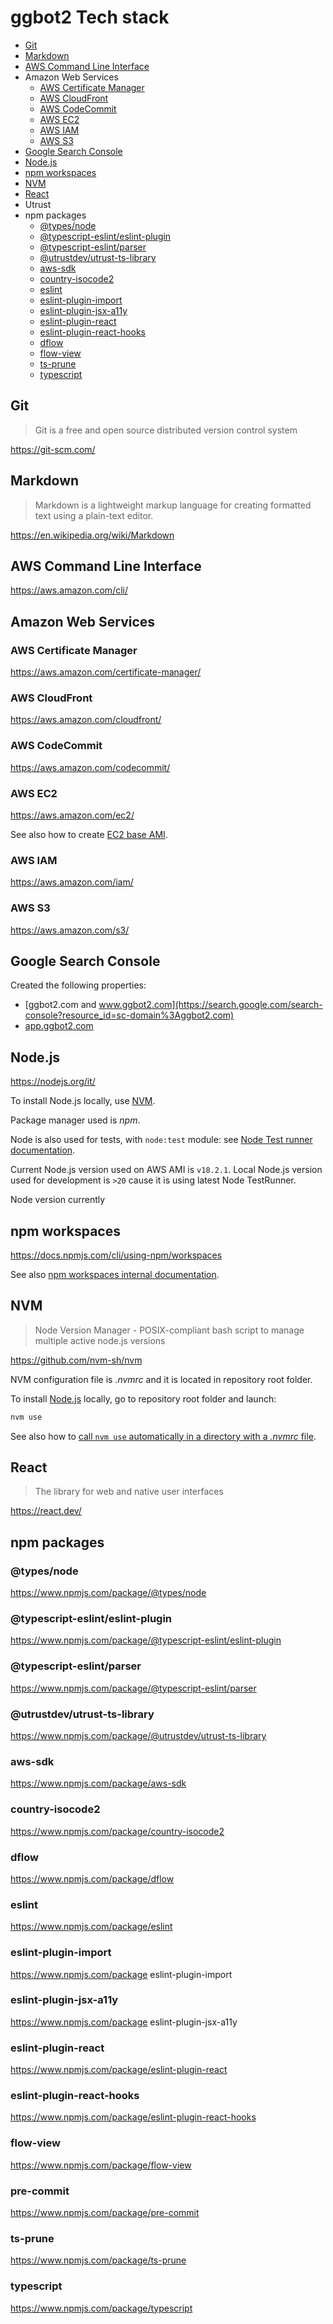 # ggbot2 Tech stack

-   [Git](#git)
-   [Markdown](#markdown)
-   [AWS Command Line Interface](#aws-command-line-interface)
-   Amazon Web Services
    -   [AWS Certificate Manager](#aws-certificate-manager)
    -   [AWS CloudFront](#aws-cloudfront)
    -   [AWS CodeCommit](#aws-codecommit)
    -   [AWS EC2](#aws-ec2)
    -   [AWS IAM](#aws-iam)
    -   [AWS S3](#aws-s3)
-   [Google Search Console](google-search-console)
-   [Node.js](#nodejs)
-   [npm workspaces](#npm-workspaces)
-   [NVM](#nvm)
-   [React](#react)
-   Utrust
-   npm packages
    -   [@types/node](#typesnode)
    -   [@typescript-eslint/eslint-plugin](#typescript-eslinteslint-plugin)
    -   [@typescript-eslint/parser](#typescript-eslintparser)
    -   [@utrustdev/utrust-ts-library](utrustdevutrust-ts-library)
    -   [aws-sdk](#aws-sdk)
    -   [country-isocode2](#country-isocode2)
    -   [eslint](#eslint)
    -   [eslint-plugin-import](#eslint-plugin-import)
    -   [eslint-plugin-jsx-a11y](#eslint-plugin-jsx-a11y)
    -   [eslint-plugin-react](#eslint-plugin-react)
    -   [eslint-plugin-react-hooks](#eslint-plugin-react-hooks)
    -   [dflow](#dflow)
    -   [flow-view](#flow-view)
    -   [ts-prune](#ts-prune)
    -   [typescript](#typescript)

## Git

> Git is a free and open source distributed version control system

https://git-scm.com/

## Markdown

> Markdown is a lightweight markup language for creating formatted text using a plain-text editor.

https://en.wikipedia.org/wiki/Markdown

## AWS Command Line Interface

https://aws.amazon.com/cli/

## Amazon Web Services

### AWS Certificate Manager

https://aws.amazon.com/certificate-manager/

### AWS CloudFront

https://aws.amazon.com/cloudfront/

### AWS CodeCommit

https://aws.amazon.com/codecommit/

### AWS EC2

https://aws.amazon.com/ec2/

See also how to create [EC2 base AMI](./ec2-base-ami.md).

### AWS IAM

https://aws.amazon.com/iam/

### AWS S3

https://aws.amazon.com/s3/

## Google Search Console

Created the following properties:

-   [ggbot2.com and www.ggbot2.com](https://search.google.com/search-console?resource_id=sc-domain%3Aggbot2.com)
-   [app.ggbot2.com](https://search.google.com/search-console/sitemaps?resource_id=sc-domain%3Aapp.ggbot2.com)

## Node.js

https://nodejs.org/it/

To install Node.js locally, use [NVM](#nvm).

Package manager used is _npm_.

Node is also used for tests, with `node:test` module: see [Node Test runner documentation](https://nodejs.org/api/test.html).

Current Node.js version used on AWS AMI is `v18.2.1`.
Local Node.js version used for development is `>20` cause it is using latest Node TestRunner.

Node version currently

## npm workspaces

https://docs.npmjs.com/cli/using-npm/workspaces

See also [npm workspaces internal documentation](./npm-workspaces.md).

## NVM

> Node Version Manager - POSIX-compliant bash script to manage multiple active node.js versions

https://github.com/nvm-sh/nvm

NVM configuration file is _.nvmrc_ and it is located in repository root folder.

To install [Node.js](#nodejs) locally, go to repository root folder and launch:

```sh
nvm use
```

See also how to [call `nvm use` automatically in a directory with a _.nvmrc_ file](https://github.com/nvm-sh/nvm#calling-nvm-use-automatically-in-a-directory-with-a-nvmrc-file).

## React

> The library for web and native user interfaces

https://react.dev/

## npm packages

### @types/node

https://www.npmjs.com/package/@types/node

### @typescript-eslint/eslint-plugin

https://www.npmjs.com/package/@typescript-eslint/eslint-plugin

### @typescript-eslint/parser

https://www.npmjs.com/package/@typescript-eslint/parser

### @utrustdev/utrust-ts-library

https://www.npmjs.com/package/@utrustdev/utrust-ts-library

### aws-sdk

https://www.npmjs.com/package/aws-sdk

### country-isocode2

https://www.npmjs.com/package/country-isocode2

### dflow

https://www.npmjs.com/package/dflow

### eslint

https://www.npmjs.com/package/eslint

### eslint-plugin-import

https://www.npmjs.com/package eslint-plugin-import

### eslint-plugin-jsx-a11y

https://www.npmjs.com/package eslint-plugin-jsx-a11y

### eslint-plugin-react

https://www.npmjs.com/package/eslint-plugin-react

### eslint-plugin-react-hooks

https://www.npmjs.com/package/eslint-plugin-react-hooks

### flow-view

https://www.npmjs.com/package/flow-view

### pre-commit

https://www.npmjs.com/package/pre-commit

### ts-prune

https://www.npmjs.com/package/ts-prune

### typescript

https://www.npmjs.com/package/typescript
